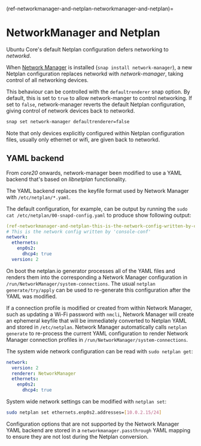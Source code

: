 (ref-networkmanager-and-netplan-networkmanager-and-netplan)=
# NetworkManager and Netplan

Ubuntu Core's default Netplan configuration defers networking to _networkd_.

When [Network Manager](https://help.ubuntu.com/community/NetworkManager) is installed (`snap install network-manager`), a new Netplan configuration replaces networkd with _network-manager_, taking control of all networking devices.

This behaviour can be controlled with the `defaultrenderer` snap option. By default, this is set to `true` to allow network-manger to control networking. If set to `false`, network-manager reverts the default Netplan configuration, giving control of network devices back to networkd.

```bash
snap set network-manager defaultrenderer=false
```

Note that only devices explicitly configured within Netplan configuration files, usually only ethernet or wifi, are given back to networkd.

## YAML backend

From _core20_ onwards, network-manager been modified to use a YAML backend that's based on _libnetplan_ functionality.

The YAML backend replaces the keyfile format used by Network Manager with `/etc/netplan/*.yaml`.

The default configuration, for example, can be output by running the `sudo cat /etc/netplan/00-snapd-config.yaml` to produce show following output:

```yaml
(ref-networkmanager-and-netplan-this-is-the-network-config-written-by-console-conf)=
# This is the network config written by 'console-conf'
network:
  ethernets:
    enp0s2:
      dhcp4: true
  version: 2
```

On boot the netplan.io generator processes all of the YAML files and renders them into the corresponding a Network Manager configuration in `/run/NetworkManager/system-connections`. The usual `netplan generate/try/apply` can be used to re-generate this configuration after the YAML was modified.

If a connection profile is modified or created from within Network Manager, such as updating a Wi-Fi password with `nmcli`, Network Manager will create an ephemeral keyfile that will be immediately converted to Netplan YAML and stored in `/etc/netplan`. Network Manager automatically calls `netplan generate` to re-process the current YAML configuration to render Network Manager connection profiles in `/run/NetworkManager/system-connections`.

The system wide network configuration can be read with `sudo netplan get`:

```yaml
network:
  version: 2
  renderer: NetworkManager
  ethernets:
    enp0s2:
      dhcp4: true
```

System wide network settings can be modified with `netplan set`:

```bash
sudo netplan set ethernets.enp0s2.addresses=[10.0.2.15/24]
```

Configuration options that are not supported by the Network Manager YAML backend are stored in a `networkmanager.passthrough` YAML mapping to ensure they are not lost during the Netplan conversion.

